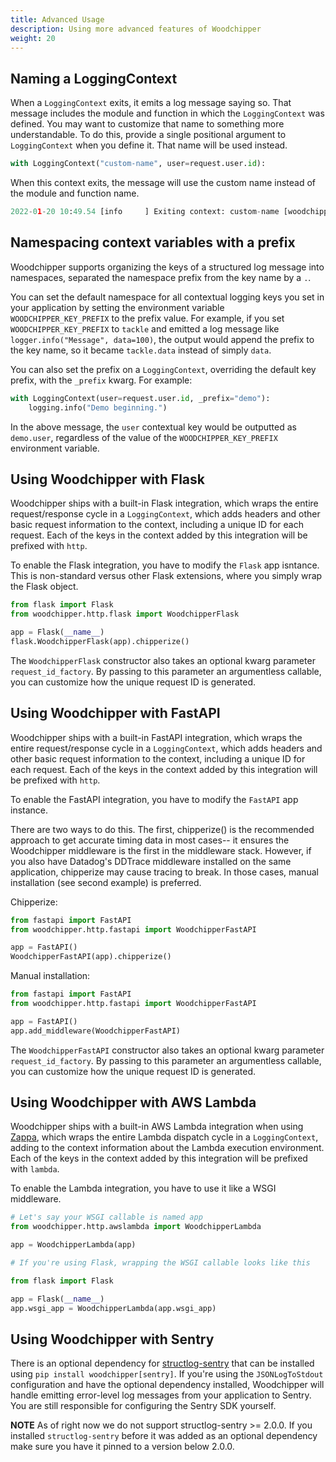 ```yaml
---
title: Advanced Usage
description: Using more advanced features of Woodchipper
weight: 20
---
```


## Naming a LoggingContext

When a `LoggingContext` exits, it emits a log message saying so. That message includes the module and function in
which the `LoggingContext` was defined. You may want to customize that name to something more understandable. To do
this, provide a single positional argument to `LoggingContext` when you define it. That name will be used instead.

```python {linenos=table}
with LoggingContext("custom-name", user=request.user.id):
```

When this context exits, the message will use the custom name instead of the module and function name.

```python {linenos=table}
2022-01-20 10:49.54 [info     ] Exiting context: custom-name [woodchipper.context] context.time_to_run_musec=1318 func_name=<module> lineno=1 module=<stdin> user=1000
```

## Namespacing context variables with a prefix

Woodchipper supports organizing the keys of a structured log message into namespaces, separated the namespace prefix
from the key name by a `.`.

You can set the default namespace for all contextual logging keys you set in your application by setting the
environment variable `WOODCHIPPER_KEY_PREFIX` to the prefix value. For example, if you set `WOODCHIPPER_KEY_PREFIX` to
`tackle` and emitted a log message like `logger.info("Message", data=100)`, the output would append the prefix to the
key name, so it became `tackle.data` instead of simply `data`.

You can also set the prefix on a `LoggingContext`, overriding the default key prefix, with the `_prefix` kwarg. For
example:

```python {linenos=table}
with LoggingContext(user=request.user.id, _prefix="demo"):
    logging.info("Demo beginning.")
```

In the above message, the `user` contextual key would be outputted as `demo.user`, regardless of the value of the
`WOODCHIPPER_KEY_PREFIX` environment variable.

## Using Woodchipper with Flask

Woodchipper ships with a built-in Flask integration, which wraps the entire request/response cycle in a
`LoggingContext`, which adds headers and other basic request information to the context, including a unique ID for
each request. Each of the keys in the context added by this integration will be prefixed with `http`.

To enable the Flask integration, you have to modify the `Flask` app isntance. This is non-standard versus other Flask
extensions, where you simply wrap the Flask object.

```python {linenos=table}
from flask import Flask
from woodchipper.http.flask import WoodchipperFlask

app = Flask(__name__)
flask.WoodchipperFlask(app).chipperize()
```

The `WoodchipperFlask` constructor also takes an optional kwarg parameter `request_id_factory`. By passing to this
parameter an argumentless callable, you can customize how the unique request ID is generated.

## Using Woodchipper with FastAPI

Woodchipper ships with a built-in FastAPI integration, which wraps the entire request/response cycle in a
`LoggingContext`, which adds headers and other basic request information to the context, including a unique ID for
each request. Each of the keys in the context added by this integration will be prefixed with `http`.

To enable the FastAPI integration, you have to modify the `FastAPI` app instance.

There are two ways to do this. The first, chipperize() is the recommended approach to get accurate timing data
in most cases-- it ensures the Woodchipper middleware is the first in the middleware stack.
However, if you also have Datadog's DDTrace middleware installed on the same application, chipperize may cause
tracing to break. In those cases, manual installation (see second example) is preferred.

Chipperize:
```python {linenos=table}
from fastapi import FastAPI
from woodchipper.http.fastapi import WoodchipperFastAPI

app = FastAPI()
WoodchipperFastAPI(app).chipperize()
```

Manual installation:
```python {linenos=table}
from fastapi import FastAPI
from woodchipper.http.fastapi import WoodchipperFastAPI

app = FastAPI()
app.add_middleware(WoodchipperFastAPI)
```

The `WoodchipperFastAPI` constructor also takes an optional kwarg parameter `request_id_factory`. By passing to this
parameter an argumentless callable, you can customize how the unique request ID is generated.


## Using Woodchipper with AWS Lambda

Woodchipper ships with a built-in AWS Lambda integration when using [Zappa](https://github.com/Zappa/zappa), which
wraps the entire Lambda dispatch cycle in a `LoggingContext`, adding to the context information about the Lambda
execution environment. Each of the keys in the context added by this integration will be prefixed with `lambda`.

To enable the Lambda integration, you have to use it like a WSGI middleware.

```python {linenos=table}
# Let's say your WSGI callable is named app
from woodchipper.http.awslambda import WoodchipperLambda

app = WoodchipperLambda(app)

# If you're using Flask, wrapping the WSGI callable looks like this

from flask import Flask

app = Flask(__name__)
app.wsgi_app = WoodchipperLambda(app.wsgi_app)
```

## Using Woodchipper with Sentry
There is an optional dependency for [structlog-sentry](https://github.com/kiwicom/structlog-sentry) that can be installed
using `pip install woodchipper[sentry]`. If you're using the `JSONLogToStdout` configuration and have the optional dependency installed, Woodchipper will handle emitting error-level log
messages from your application to Sentry. You are still responsible for configuring the Sentry SDK yourself.

**NOTE** As of right now we do not support structlog-sentry >= 2.0.0. If you installed `structlog-sentry` before it was added
as an optional dependency make sure you have it pinned to a version below 2.0.0.
